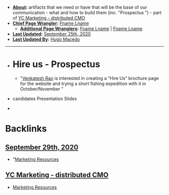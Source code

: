 - **[About](<About.md>):** artifacts that we need or have that will be the base of our communication - what and how to build them (inc. "Prospectus ") - part of [YC Marketing - distributed CMO](<YC Marketing - distributed CMO.md>)
- **[Chief Page Wrangler](<Chief Page Wrangler.md>):** [Fname Lname](<Fname Lname.md>)
    - **[Additional Page Wranglers](<Additional Page Wranglers.md>):** [Fname Lname](<Fname Lname.md>) | [Fname Lname](<Fname Lname.md>) 
- **[Last Updated](<Last Updated.md>):** [September 25th, 2020](<September 25th, 2020.md>)
- **[Last Updated By](<Last Updated By.md>):** [Hugo Macedo](<Hugo Macedo.md>) 
-  ----------------------------------------
- # Hire us - Prospectus
    - "[Venkatesh Rao](<Venkatesh Rao.md>) is interested in creating a “Hire Us” brochure page for the website and trying a short fishing expedition with it in October/November  "
- candidates
    Presentation Slides
    
- 

# Backlinks
## [September 29th, 2020](<September 29th, 2020.md>)
- "[Marketing Resources](<Marketing Resources.md>)

## [YC Marketing - distributed CMO](<YC Marketing - distributed CMO.md>)
- [Marketing Resources](<Marketing Resources.md>)

